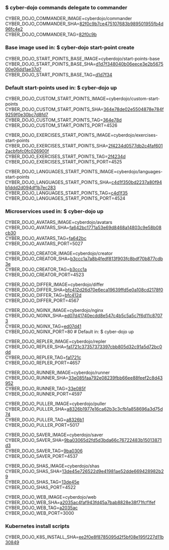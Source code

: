 ### $ cyber-dojo commands delegate to commander

CYBER_DOJO_COMMANDER_IMAGE=cyberdojo/commander  
CYBER_DOJO_COMMANDER_SHA=[82f0c9b7ce475107683b989501955fb4d96fc4e2](https://github.com/cyber-dojo/commander/commit/82f0c9b7ce475107683b989501955fb4d96fc4e2)  
CYBER_DOJO_COMMANDER_TAG=[82f0c9b](https://hub.docker.com/layers/cyberdojo/commander/82f0c9b/images/sha256-0f485d483802c9bd62f9e00c120f37857faf771ac6a084a48a854dbcafdc5d67)  

### Base image used in: $ cyber-dojo start-point create

CYBER_DOJO_START_POINTS_BASE_IMAGE=cyberdojo/start-points-base  
CYBER_DOJO_START_POINTS_BASE_SHA=[d1d7f348040b06eece3e2b567500e06dd1ae37d7](https://github.com/cyber-dojo/start-points-base/commit/d1d7f348040b06eece3e2b567500e06dd1ae37d7)  
CYBER_DOJO_START_POINTS_BASE_TAG=[d1d7f34](https://hub.docker.com/layers/cyberdojo/start-points-base/d1d7f34/images/sha256-463af2b0c3464f238ca94586ad1537cea310178f423cf1d141452e5222ab0fd5)  

### Default start-points used in: $ cyber-dojo up

CYBER_DOJO_CUSTOM_START_POINTS_IMAGE=cyberdojo/custom-start-points  
CYBER_DOJO_CUSTOM_START_POINTS_SHA=[364e78de02e5504878e784f9259f0e30bc7d8fd7](https://github.com/cyber-dojo/custom-start-points/commit/364e78de02e5504878e784f9259f0e30bc7d8fd7)  
CYBER_DOJO_CUSTOM_START_POINTS_TAG=[364e78d](https://hub.docker.com/layers/cyberdojo/custom-start-points/364e78d/images/sha256-ba1449d8dda5f554ef2cb7912159bbfb7102c4971243c49d446f76c835612382)  
CYBER_DOJO_CUSTOM_START_POINTS_PORT=4526

CYBER_DOJO_EXERCISES_START_POINTS_IMAGE=cyberdojo/exercises-start-points  
CYBER_DOJO_EXERCISES_START_POINTS_SHA=[2f4234d0577db2c4faf6012acbfbfc0fc026900f](https://github.com/cyber-dojo/exercises-start-points/commit/2f4234d0577db2c4faf6012acbfbfc0fc026900f)  
CYBER_DOJO_EXERCISES_START_POINTS_TAG=[2f4234d](https://hub.docker.com/layers/cyberdojo/exercises-start-points/2f4234d/images/sha256-7c9db9d52b461ff48019008dba89aec445e552913338020270fa8f392766484f)  
CYBER_DOJO_EXERCISES_START_POINTS_PORT=4525

CYBER_DOJO_LANGUAGES_START_POINTS_IMAGE=cyberdojo/languages-start-points  
CYBER_DOJO_LANGUAGES_START_POINTS_SHA=[c4d1f350bd2237a80f94b1ddd2d094df1b7ec283](https://github.com/cyber-dojo/languages-start-points/commit/c4d1f350bd2237a80f94b1ddd2d094df1b7ec283)  
CYBER_DOJO_LANGUAGES_START_POINTS_TAG=[c4d1f35](https://hub.docker.com/layers/cyberdojo/languages-start-points/c4d1f35/images/sha256-e1a2e008519c4560e2ddef90053069a98df90c63309d4ceb3440752383ea5efb)  
CYBER_DOJO_LANGUAGES_START_POINTS_PORT=4524

### Microservices used in: $ cyber-dojo up

CYBER_DOJO_AVATARS_IMAGE=cyberdojo/avatars  
CYBER_DOJO_AVATARS_SHA=[fa642bc1771a53e69d8468a14803c9e58b08cb30](https://github.com/cyber-dojo/avatars/commit/fa642bc1771a53e69d8468a14803c9e58b08cb30)  
CYBER_DOJO_AVATARS_TAG=[fa642bc](https://hub.docker.com/layers/cyberdojo/avatars/fa642bc/images/sha256-886ef55433c2e754deca379b4785e08e8eca6c1957ed68137ac547cba9e46c2f)  
CYBER_DOJO_AVATARS_PORT=5027

CYBER_DOJO_CREATOR_IMAGE=cyberdojo/creator  
CYBER_DOJO_CREATOR_SHA=[b3ccc1a7a8b4fedf813f903fc8bdf70b877cdb3e](https://github.com/cyber-dojo/creator/commit/b3ccc1a7a8b4fedf813f903fc8bdf70b877cdb3e)  
CYBER_DOJO_CREATOR_TAG=[b3ccc1a](https://hub.docker.com/layers/cyberdojo/creator/b3ccc1a/images/sha256-95d7ad31af33dda724b95682854cd2cc846c85e056e7f341c100ca9acc5e249d)  
CYBER_DOJO_CREATOR_PORT=4523

CYBER_DOJO_DIFFER_IMAGE=cyberdojo/differ  
CYBER_DOJO_DIFFER_SHA=[bfc412d26d70e6eca19639ffd5e0a108cd2178f0](https://github.com/cyber-dojo/differ/commit/bfc412d26d70e6eca19639ffd5e0a108cd2178f0)  
CYBER_DOJO_DIFFER_TAG=[bfc412d](https://hub.docker.com/layers/cyberdojo/differ/bfc412d/images/sha256-6166bb0d0881504ab6327de974fdf57903e7864615f232ca6136ff6423c35fe7)  
CYBER_DOJO_DIFFER_PORT=4567

CYBER_DOJO_NGINX_IMAGE=cyberdojo/nginx  
CYBER_DOJO_NGINX_SHA=[ed07d41740ecdd8e547c4b5c5a5c7f6d11c87073](https://github.com/cyber-dojo/nginx/commit/ed07d41740ecdd8e547c4b5c5a5c7f6d11c87073)  
CYBER_DOJO_NGINX_TAG=[ed07d41](https://hub.docker.com/layers/cyberdojo/nginx/ed07d41/images/sha256-da1489b605dc1306c1c442ed56d459586c118bf65230204db097ae057e0c67c5)  
CYBER_DOJO_NGINX_PORT=80 # Default in: $ cyber-dojo up

CYBER_DOJO_REPLER_IMAGE=cyberdojo/repler  
CYBER_DOJO_REPLER_SHA=[fa1721c37357373397cbb805d32c91a5d72bc0dd](https://github.com/cyber-dojo/repler/commit/fa1721c37357373397cbb805d32c91a5d72bc0dd)  
CYBER_DOJO_REPLER_TAG=[fa1721c](https://hub.docker.com/layers/cyberdojo/repler/fa1721c/images/sha256-0467b1ffb64e69fc9df3db0ef2f0fe50ff3c458c0ad0d9172541cad9e9184059)  
CYBER_DOJO_REPLER_PORT=4657

CYBER_DOJO_RUNNER_IMAGE=cyberdojo/runner  
CYBER_DOJO_RUNNER_SHA=[33e085faa792e08239fbb66ee88feef2c8d43952](https://github.com/cyber-dojo/runner/commit/33e085faa792e08239fbb66ee88feef2c8d43952)  
CYBER_DOJO_RUNNER_TAG=[33e085f](https://hub.docker.com/layers/cyberdojo/runner/33e085f/images/sha256-186de9419494d4991a860503ea3c830140621d58119fa507c639186741c4007f)  
CYBER_DOJO_RUNNER_PORT=4597

CYBER_DOJO_PULLER_IMAGE=cyberdojo/puller  
CYBER_DOJO_PULLER_SHA=[a8326b1977e16ca62b3c3cfb1a858696a3d75d74](https://github.com/cyber-dojo/puller/commit/a8326b1977e16ca62b3c3cfb1a858696a3d75d74)  
CYBER_DOJO_PULLER_TAG=[a8326b1](https://hub.docker.com/layers/cyberdojo/puller/a8326b1/images/sha256-13c9ad10ffb8bc4811e5576fe551f677a9372c286f7b8066c64d2690164ed7fc)  
CYBER_DOJO_PULLER_PORT=5017

CYBER_DOJO_SAVER_IMAGE=cyberdojo/saver  
CYBER_DOJO_SAVER_SHA=[9ba03065d2fd5d3bda66c76722483b15013871d3](https://github.com/cyber-dojo/saver/commit/9ba03065d2fd5d3bda66c76722483b15013871d3)  
CYBER_DOJO_SAVER_TAG=[9ba0306](https://hub.docker.com/layers/cyberdojo/saver/9ba0306/images/sha256-d5b4b493b96a407d46d2ca3af0bb4e9ffd225df78a5aed105224e4120b3b9814)  
CYBER_DOJO_SAVER_PORT=4537

CYBER_DOJO_SHAS_IMAGE=cyberdojo/shas  
CYBER_DOJO_SHAS_SHA=[13de45e726522d9e41981ae52dde669428982b29](https://github.com/cyber-dojo/shas/commit/13de45e726522d9e41981ae52dde669428982b29)  
CYBER_DOJO_SHAS_TAG=[13de45e](https://hub.docker.com/layers/cyberdojo/shas/13de45e/images/sha256-b761f62285b4e4841bb6e3b4fe79b6abd736b3afb61739eef47d4729eb1d7ecb)  
CYBER_DOJO_SHAS_PORT=4522

CYBER_DOJO_WEB_IMAGE=cyberdojo/web  
CYBER_DOJO_WEB_SHA=[a2035ac4faf943fd45a7bab8828e38f71fcf1fef](https://github.com/cyber-dojo/web/commit/a2035ac4faf943fd45a7bab8828e38f71fcf1fef)  
CYBER_DOJO_WEB_TAG=[a2035ac](https://hub.docker.com/layers/cyberdojo/web/a2035ac/images/sha256-62fc9cad28240b02befc0904b3a9608b612144e3c53551ca1d11c5203c7e054c)  
CYBER_DOJO_WEB_PORT=3000

### Kubernetes install scripts
CYBER_DOJO_K8S_INSTALL_SHA=[ee2f0e8f8785095d2f5bf08e195f227d11b30849](https://github.com/cyber-dojo/k8s-install/commit/ee2f0e8f8785095d2f5bf08e195f227d11b30849)  
